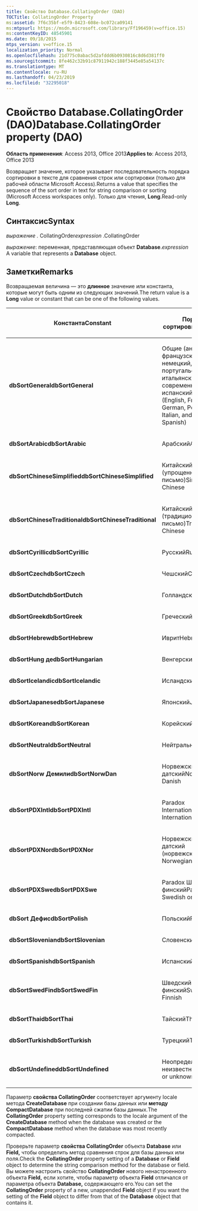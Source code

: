 ```yaml
---
title: Свойство Database.CollatingOrder (DAO)
TOCTitle: CollatingOrder Property
ms:assetid: 7f6c35bf-e5f9-8423-608e-bc072ca09141
ms:mtpsurl: https://msdn.microsoft.com/library/Ff196459(v=office.15)
ms:contentKeyID: 48545901
ms.date: 09/18/2015
mtps_version: v=office.15
localization_priority: Normal
ms.openlocfilehash: 21d775c0abac5d2afddd6b0930816c8d6d381ff0
ms.sourcegitcommit: 8fe462c32b91c87911942c188f3445e85a54137c
ms.translationtype: MT
ms.contentlocale: ru-RU
ms.lasthandoff: 04/23/2019
ms.locfileid: "32295018"
---
```

# <a name="databasecollatingorder-property-dao"></a><span data-ttu-id="55fb9-102">Свойство Database.CollatingOrder (DAO)</span><span class="sxs-lookup"><span data-stu-id="55fb9-102">Database.CollatingOrder property (DAO)</span></span>


<span data-ttu-id="55fb9-103">**Область применения**: Access 2013, Office 2013</span><span class="sxs-lookup"><span data-stu-id="55fb9-103">**Applies to**: Access 2013, Office 2013</span></span>

<span data-ttu-id="55fb9-104">Возвращает значение, которое указывает последовательность порядка сортировки в тексте для сравнения строк или сортировки (только для рабочей области Microsoft Access).</span><span class="sxs-lookup"><span data-stu-id="55fb9-104">Returns a value that specifies the sequence of the sort order in text for string comparison or sorting (Microsoft Access workspaces only).</span></span> <span data-ttu-id="55fb9-105">Только для чтения, **Long**.</span><span class="sxs-lookup"><span data-stu-id="55fb9-105">Read-only **Long**.</span></span>

## <a name="syntax"></a><span data-ttu-id="55fb9-106">Синтаксис</span><span class="sxs-lookup"><span data-stu-id="55fb9-106">Syntax</span></span>

<span data-ttu-id="55fb9-107">*выражение .* CollatingOrder</span><span class="sxs-lookup"><span data-stu-id="55fb9-107">*expression* .CollatingOrder</span></span>

<span data-ttu-id="55fb9-108">*выражение*: переменная, представляющая объект **Database**.</span><span class="sxs-lookup"><span data-stu-id="55fb9-108">*expression* A variable that represents a **Database** object.</span></span>

## <a name="remarks"></a><span data-ttu-id="55fb9-109">Заметки</span><span class="sxs-lookup"><span data-stu-id="55fb9-109">Remarks</span></span>

<span data-ttu-id="55fb9-110">Возвращаемая величина — это **длинное** значение или константа, которые могут быть одним из следующих значений.</span><span class="sxs-lookup"><span data-stu-id="55fb9-110">The return value is a **Long** value or constant that can be one of the following values.</span></span>

<table>
<colgroup>
<col style="width: 50%" />
<col style="width: 50%" />
</colgroup>
<thead>
<tr class="header">
<th><p><span data-ttu-id="55fb9-111">Константа</span><span class="sxs-lookup"><span data-stu-id="55fb9-111">Constant</span></span></p></th>
<th><p><span data-ttu-id="55fb9-112">Порядок сортировки</span><span class="sxs-lookup"><span data-stu-id="55fb9-112">Sort order</span></span></p></th>
</tr>
</thead>
<tbody>
<tr class="odd">
<td><p><span data-ttu-id="55fb9-113"><strong>dbSortGeneral</strong></span><span class="sxs-lookup"><span data-stu-id="55fb9-113"><strong>dbSortGeneral</strong></span></span></p></td>
<td><p><span data-ttu-id="55fb9-114">Общие (английский, французский, немецкий, португальский, итальянский и современный испанский)</span><span class="sxs-lookup"><span data-stu-id="55fb9-114">General (English, French, German, Portuguese, Italian, and Modern Spanish)</span></span></p></td>
</tr>
<tr class="even">
<td><p><span data-ttu-id="55fb9-115"><strong>dbSortArabic</strong></span><span class="sxs-lookup"><span data-stu-id="55fb9-115"><strong>dbSortArabic</strong></span></span></p></td>
<td><p><span data-ttu-id="55fb9-116">Арабский</span><span class="sxs-lookup"><span data-stu-id="55fb9-116">Arabic</span></span></p></td>
</tr>
<tr class="odd">
<td><p><span data-ttu-id="55fb9-117"><strong>dbSortChineseSimplified</strong></span><span class="sxs-lookup"><span data-stu-id="55fb9-117"><strong>dbSortChineseSimplified</strong></span></span></p></td>
<td><p><span data-ttu-id="55fb9-118">Китайский (упрощенное письмо)</span><span class="sxs-lookup"><span data-stu-id="55fb9-118">Simplified Chinese</span></span></p></td>
</tr>
<tr class="even">
<td><p><span data-ttu-id="55fb9-119"><strong>dbSortChineseTraditional</strong></span><span class="sxs-lookup"><span data-stu-id="55fb9-119"><strong>dbSortChineseTraditional</strong></span></span></p></td>
<td><p><span data-ttu-id="55fb9-120">Китайский (традиционное письмо)</span><span class="sxs-lookup"><span data-stu-id="55fb9-120">Traditional Chinese</span></span></p></td>
</tr>
<tr class="odd">
<td><p><span data-ttu-id="55fb9-121"><strong>dbSortCyrillic</strong></span><span class="sxs-lookup"><span data-stu-id="55fb9-121"><strong>dbSortCyrillic</strong></span></span></p></td>
<td><p><span data-ttu-id="55fb9-122">Русский</span><span class="sxs-lookup"><span data-stu-id="55fb9-122">Russian</span></span></p></td>
</tr>
<tr class="even">
<td><p><span data-ttu-id="55fb9-123"><strong>dbSortCzech</strong></span><span class="sxs-lookup"><span data-stu-id="55fb9-123"><strong>dbSortCzech</strong></span></span></p></td>
<td><p><span data-ttu-id="55fb9-124">Чешский</span><span class="sxs-lookup"><span data-stu-id="55fb9-124">Czech</span></span></p></td>
</tr>
<tr class="odd">
<td><p><span data-ttu-id="55fb9-125"><strong>dbSortDutch</strong></span><span class="sxs-lookup"><span data-stu-id="55fb9-125"><strong>dbSortDutch</strong></span></span></p></td>
<td><p><span data-ttu-id="55fb9-126">Голландский</span><span class="sxs-lookup"><span data-stu-id="55fb9-126">Dutch</span></span></p></td>
</tr>
<tr class="even">
<td><p><span data-ttu-id="55fb9-127"><strong>dbSortGreek</strong></span><span class="sxs-lookup"><span data-stu-id="55fb9-127"><strong>dbSortGreek</strong></span></span></p></td>
<td><p><span data-ttu-id="55fb9-128">Греческий</span><span class="sxs-lookup"><span data-stu-id="55fb9-128">Greek</span></span></p></td>
</tr>
<tr class="odd">
<td><p><span data-ttu-id="55fb9-129"><strong>dbSortHebrew</strong></span><span class="sxs-lookup"><span data-stu-id="55fb9-129"><strong>dbSortHebrew</strong></span></span></p></td>
<td><p><span data-ttu-id="55fb9-130">Иврит</span><span class="sxs-lookup"><span data-stu-id="55fb9-130">Hebrew</span></span></p></td>
</tr>
<tr class="even">
<td><p><span data-ttu-id="55fb9-131"><strong>dbSortHung де</strong></span><span class="sxs-lookup"><span data-stu-id="55fb9-131"><strong>dbSortHungarian</strong></span></span></p></td>
<td><p><span data-ttu-id="55fb9-132">Венгерский</span><span class="sxs-lookup"><span data-stu-id="55fb9-132">Hungarian</span></span></p></td>
</tr>
<tr class="odd">
<td><p><span data-ttu-id="55fb9-133"><strong>dbSortIcelandic</strong></span><span class="sxs-lookup"><span data-stu-id="55fb9-133"><strong>dbSortIcelandic</strong></span></span></p></td>
<td><p><span data-ttu-id="55fb9-134">Исландский</span><span class="sxs-lookup"><span data-stu-id="55fb9-134">Icelandic</span></span></p></td>
</tr>
<tr class="even">
<td><p><span data-ttu-id="55fb9-135"><strong>dbSortJapanese</strong></span><span class="sxs-lookup"><span data-stu-id="55fb9-135"><strong>dbSortJapanese</strong></span></span></p></td>
<td><p><span data-ttu-id="55fb9-136">Японский</span><span class="sxs-lookup"><span data-stu-id="55fb9-136">Japanese</span></span></p></td>
</tr>
<tr class="odd">
<td><p><span data-ttu-id="55fb9-137"><strong>dbSortKorean</strong></span><span class="sxs-lookup"><span data-stu-id="55fb9-137"><strong>dbSortKorean</strong></span></span></p></td>
<td><p><span data-ttu-id="55fb9-138">Корейский</span><span class="sxs-lookup"><span data-stu-id="55fb9-138">Korean</span></span></p></td>
</tr>
<tr class="even">
<td><p><span data-ttu-id="55fb9-139"><strong>dbSortNeutral</strong></span><span class="sxs-lookup"><span data-stu-id="55fb9-139"><strong>dbSortNeutral</strong></span></span></p></td>
<td><p><span data-ttu-id="55fb9-140">Нейтральный</span><span class="sxs-lookup"><span data-stu-id="55fb9-140">Neutral</span></span></p></td>
</tr>
<tr class="odd">
<td><p><span data-ttu-id="55fb9-141"><strong>dbSortNorw Демили</strong></span><span class="sxs-lookup"><span data-stu-id="55fb9-141"><strong>dbSortNorwDan</strong></span></span></p></td>
<td><p><span data-ttu-id="55fb9-142">Норвежский или датский</span><span class="sxs-lookup"><span data-stu-id="55fb9-142">Norwegian or Danish</span></span></p></td>
</tr>
<tr class="even">
<td><p><span data-ttu-id="55fb9-143"><strong>dbSortPDXIntl</strong></span><span class="sxs-lookup"><span data-stu-id="55fb9-143"><strong>dbSortPDXIntl</strong></span></span></p></td>
<td><p><span data-ttu-id="55fb9-144">Paradox International</span><span class="sxs-lookup"><span data-stu-id="55fb9-144">Paradox International</span></span></p></td>
</tr>
<tr class="odd">
<td><p><span data-ttu-id="55fb9-145"><strong>dbSortPDXNor</strong></span><span class="sxs-lookup"><span data-stu-id="55fb9-145"><strong>dbSortPDXNor</strong></span></span></p></td>
<td><p><span data-ttu-id="55fb9-146">Норвежский или датский (норвежский)</span><span class="sxs-lookup"><span data-stu-id="55fb9-146">Paradox Norwegian or Danish</span></span></p></td>
</tr>
<tr class="even">
<td><p><span data-ttu-id="55fb9-147"><strong>dbSortPDXSwe</strong></span><span class="sxs-lookup"><span data-stu-id="55fb9-147"><strong>dbSortPDXSwe</strong></span></span></p></td>
<td><p><span data-ttu-id="55fb9-148">Paradox Шведский или финский</span><span class="sxs-lookup"><span data-stu-id="55fb9-148">Paradox Swedish or Finnish</span></span></p></td>
</tr>
<tr class="odd">
<td><p><span data-ttu-id="55fb9-149"><strong>dbSort Дефис</strong></span><span class="sxs-lookup"><span data-stu-id="55fb9-149"><strong>dbSortPolish</strong></span></span></p></td>
<td><p><span data-ttu-id="55fb9-150">Польский</span><span class="sxs-lookup"><span data-stu-id="55fb9-150">Polish</span></span></p></td>
</tr>
<tr class="even">
<td><p><span data-ttu-id="55fb9-151"><strong>dbSortSlovenian</strong></span><span class="sxs-lookup"><span data-stu-id="55fb9-151"><strong>dbSortSlovenian</strong></span></span></p></td>
<td><p><span data-ttu-id="55fb9-152">Словенский</span><span class="sxs-lookup"><span data-stu-id="55fb9-152">Slovenian</span></span></p></td>
</tr>
<tr class="odd">
<td><p><span data-ttu-id="55fb9-153"><strong>dbSortSpanish</strong></span><span class="sxs-lookup"><span data-stu-id="55fb9-153"><strong>dbSortSpanish</strong></span></span></p></td>
<td><p><span data-ttu-id="55fb9-154">Испанский</span><span class="sxs-lookup"><span data-stu-id="55fb9-154">Spanish</span></span></p></td>
</tr>
<tr class="even">
<td><p><span data-ttu-id="55fb9-155"><strong>dbSortSwedFin</strong></span><span class="sxs-lookup"><span data-stu-id="55fb9-155"><strong>dbSortSwedFin</strong></span></span></p></td>
<td><p><span data-ttu-id="55fb9-156">Шведский или финский</span><span class="sxs-lookup"><span data-stu-id="55fb9-156">Swedish or Finnish</span></span></p></td>
</tr>
<tr class="odd">
<td><p><span data-ttu-id="55fb9-157"><strong>dbSortThai</strong></span><span class="sxs-lookup"><span data-stu-id="55fb9-157"><strong>dbSortThai</strong></span></span></p></td>
<td><p><span data-ttu-id="55fb9-158">Тайский</span><span class="sxs-lookup"><span data-stu-id="55fb9-158">Thai</span></span></p></td>
</tr>
<tr class="even">
<td><p><span data-ttu-id="55fb9-159"><strong>dbSortTurkish</strong></span><span class="sxs-lookup"><span data-stu-id="55fb9-159"><strong>dbSortTurkish</strong></span></span></p></td>
<td><p><span data-ttu-id="55fb9-160">Турецкий</span><span class="sxs-lookup"><span data-stu-id="55fb9-160">Turkish</span></span></p></td>
</tr>
<tr class="odd">
<td><p><span data-ttu-id="55fb9-161"><strong>dbSortUndefined</strong></span><span class="sxs-lookup"><span data-stu-id="55fb9-161"><strong>dbSortUndefined</strong></span></span></p></td>
<td><p><span data-ttu-id="55fb9-162">Неопределенный или неизвестный</span><span class="sxs-lookup"><span data-stu-id="55fb9-162">Undefined or unknown</span></span></p></td>
</tr>
</tbody>
</table>


<span data-ttu-id="55fb9-163">Параметр **свойства CollatingOrder** соответствует аргументу locale метода **CreateDatabase** при создании базы данных или **методу CompactDatabase** при последней сжатии базы данных.</span><span class="sxs-lookup"><span data-stu-id="55fb9-163">The **CollatingOrder** property setting corresponds to the locale argument of the **CreateDatabase** method when the database was created or the **CompactDatabase** method when the database was most recently compacted.</span></span>

<span data-ttu-id="55fb9-164">Проверьте параметр **свойства CollatingOrder** объекта **Database** или **Field,** чтобы определить метод сравнения строк для базы данных или поля.</span><span class="sxs-lookup"><span data-stu-id="55fb9-164">Check the **CollatingOrder** property setting of a **Database** or **Field** object to determine the string comparison method for the database or field.</span></span> <span data-ttu-id="55fb9-165">Вы можете настроить свойство **CollatingOrder** нового ненастроенного объекта **Field,** если хотите, чтобы параметр объекта **Field** отличался от параметра объекта **Database,** содержающего его.</span><span class="sxs-lookup"><span data-stu-id="55fb9-165">You can set the **CollatingOrder** property of a new, unappended **Field** object if you want the setting of the **Field** object to differ from that of the **Database** object that contains it.</span></span>


